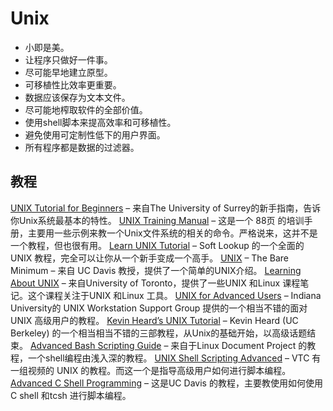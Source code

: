 # Unix

* 小即是美。
* 让程序只做好一件事。
* 尽可能早地建立原型。
* 可移植性比效率更重要。
* 数据应该保存为文本文件。
* 尽可能地榨取软件的全部价值。
* 使用shell脚本来提高效率和可移植性。
* 避免使用可定制性低下的用户界面。
* 所有程序都是数据的过滤器。


## 教程

[UNIX Tutorial for Beginners](http://www.ee.surrey.ac.uk/Teaching/Unix/) – 来自The University of Surrey的新手指南，告诉你Unix系统最基本的特性。
[UNIX Training Manual](https://alvinalexander.com/unix/unix-dnld.shtml) – 这是一个 88页 的培训手册，主要用一些示例来教一个Unix文件系统的相关的命令。严格说来，这并不是一个教程，但也很有用。
[Learn UNIX Tutorial](http://www.softlookup.com/tutorial/Unix/index.asp) – Soft Lookup 的一个全面的 UNIX 教程，完全可以让你从一个新手变成一个高手。
[UNIX](http://heather.cs.ucdavis.edu/~matloff/UnixAndC/Unix/UnixBareMn.pdf) – The Bare Minimum – 来自 UC Davis 教授，提供了一个简单的UNIX介绍。
[Learning About UNIX](https://faraday.physics.utoronto.ca/GeneralInterest/Harrison/LearnLinux/) – 来自University of Toronto，提供了一些UNIX 和Linux 课程笔记。这个课程关注于UNIX 和Linux 工具。
[UNIX for Advanced Users]() – Indiana University的 UNIX Workstation Support Group 提供的一个相当不错的面对UNIX 高级用户的教程。
[Kevin Heard’s UNIX Tutorial](https://people.ischool.berkeley.edu/~kevin/unix-tutorial/) – Kevin Heard (UC Berkeley) 的一个相当相当不错的三部教程，从Unix的基础开始，以高级话题结束。
[Advanced Bash Scripting Guide](http://tldp.org/LDP/abs/html/) – 来自于Linux Document Project 的教程，一个shell编程由浅入深的教程。
[UNIX Shell Scripting Advanced](https://www.vtc.com/products/Unix-Shell-Scripting-Advanced-tutorials.htm) – VTC 有一组视频的 UNIX 的教程。而这一个是指导高级用户如何进行脚本编程。
[Advanced C Shell Programming](http://heather.cs.ucdavis.edu/~matloff/UnixAndC/Unix/CShellII.pdf) – 这是UC Davis 的教程，主要教使用如何使用C shell 和tcsh 进行脚本编程。
